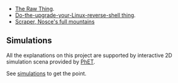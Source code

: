 - [The Raw Thing](./raw-nosce-tutorial.html).
- [Do-the-upgrade-your-Linux-reverse-shell thing](./scripts/the-root.md).
- [Scraper, Nosce's full mountains](https://github.com/martinsantome/nosce-stonebreaker-the-root/tree/master/PROYECTO_WEB_SCRAPER)

Simulations
-----------
All the explanations on this project are supported by interactive
2D simulation scena provided by [PhET](https://docs.google.com/document/d/1Ys1EiwnqQGYuzGOcQSr4uXDes35mF1v1XhMZIl10nk8/edit#bookmark=id.ktug2sc8jabe).

See [simulations](./simulations) to get the point.
